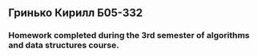 ## Гринько Кирилл Б05-332

### Homework completed during the 3rd semester of algorithms and data structures course.